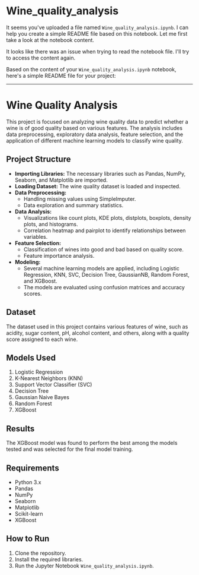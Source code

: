 # Wine_quality_analysis
It seems you've uploaded a file named `Wine_quality_analysis.ipynb`. I can help you create a simple README file based on this notebook. Let me first take a look at the notebook content.

It looks like there was an issue when trying to read the notebook file. I'll try to access the content again.

Based on the content of your `Wine_quality_analysis.ipynb` notebook, here's a simple README file for your project:

---

# Wine Quality Analysis

This project is focused on analyzing wine quality data to predict whether a wine is of good quality based on various features. The analysis includes data preprocessing, exploratory data analysis, feature selection, and the application of different machine learning models to classify wine quality.

## Project Structure

- **Importing Libraries:** The necessary libraries such as Pandas, NumPy, Seaborn, and Matplotlib are imported.
- **Loading Dataset:** The wine quality dataset is loaded and inspected.
- **Data Preprocessing:** 
  - Handling missing values using SimpleImputer.
  - Data exploration and summary statistics.
- **Data Analysis:**
  - Visualizations like count plots, KDE plots, distplots, boxplots, density plots, and histograms.
  - Correlation heatmap and pairplot to identify relationships between variables.
- **Feature Selection:** 
  - Classification of wines into good and bad based on quality score.
  - Feature importance analysis.
- **Modeling:**
  - Several machine learning models are applied, including Logistic Regression, KNN, SVC, Decision Tree, GaussianNB, Random Forest, and XGBoost.
  - The models are evaluated using confusion matrices and accuracy scores.

## Dataset

The dataset used in this project contains various features of wine, such as acidity, sugar content, pH, alcohol content, and others, along with a quality score assigned to each wine.

## Models Used

1. Logistic Regression
2. K-Nearest Neighbors (KNN)
3. Support Vector Classifier (SVC)
4. Decision Tree
5. Gaussian Naive Bayes
6. Random Forest
7. XGBoost

## Results

The XGBoost model was found to perform the best among the models tested and was selected for the final model training.

## Requirements

- Python 3.x
- Pandas
- NumPy
- Seaborn
- Matplotlib
- Scikit-learn
- XGBoost

## How to Run

1. Clone the repository.
2. Install the required libraries.
3. Run the Jupyter Notebook `Wine_quality_analysis.ipynb`.
